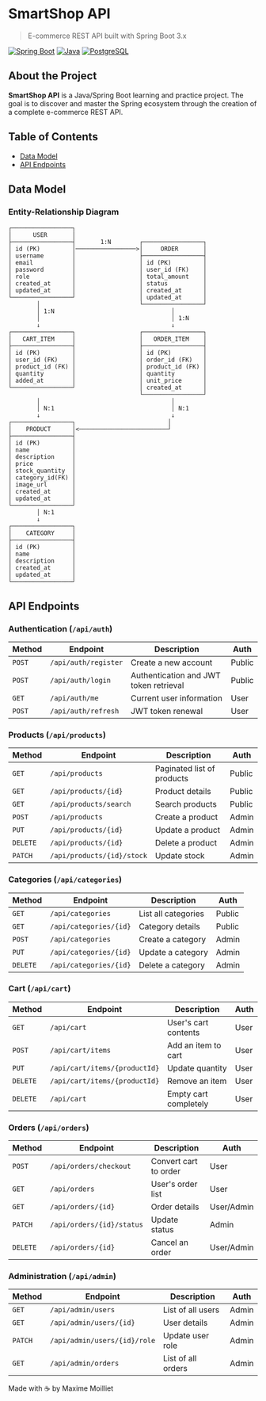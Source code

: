 # SmartShop API

> E-commerce REST API built with Spring Boot 3.x

[![Spring Boot](https://img.shields.io/badge/Spring%20Boot-3.5.6-brightgreen.svg)](https://spring.io/projects/spring-boot)
[![Java](https://img.shields.io/badge/Java-21-orange.svg)](https://www.oracle.com/java/)
[![PostgreSQL](https://img.shields.io/badge/PostgreSQL-latest-blue.svg)](https://www.postgresql.org/)

## About the Project

**SmartShop API** is a Java/Spring Boot learning and practice project. The goal is to discover and master the Spring ecosystem through the creation of a complete e-commerce REST API.

## Table of Contents

- [Data Model](#data-model)
- [API Endpoints](#api-endpoints)

## Data Model

### Entity-Relationship Diagram

```
┌─────────────────┐
│      USER       │
├─────────────────┤       1:N        ┌─────────────────┐
│ id (PK)         │─────────────────>│     ORDER       │
│ username        │                  ├─────────────────┤
│ email           │                  │ id (PK)         │
│ password        │                  │ user_id (FK)    │
│ role            │                  │ total_amount    │
│ created_at      │                  │ status          │
│ updated_at      │                  │ created_at      │
└─────────────────┘                  │ updated_at      │
        │                            └─────────────────┘
        │ 1:N                                 │
        │                                     │ 1:N
        ↓                                     ↓
┌─────────────────┐                  ┌─────────────────┐
│   CART_ITEM     │                  │   ORDER_ITEM    │
├─────────────────┤                  ├─────────────────┤
│ id (PK)         │                  │ id (PK)         │
│ user_id (FK)    │                  │ order_id (FK)   │
│ product_id (FK) │                  │ product_id (FK) │
│ quantity        │                  │ quantity        │
│ added_at        │                  │ unit_price      │
└─────────────────┘                  │ created_at      │
                                     └─────────────────┘
        │                                     │
        │ N:1                                 │ N:1
        ↓                                     ↓
┌─────────────────┐                          │
│    PRODUCT      │<─────────────────────────┘
├─────────────────┤
│ id (PK)         │
│ name            │
│ description     │
│ price           │
│ stock_quantity  │
│ category_id(FK) │
│ image_url       │
│ created_at      │
│ updated_at      │
└─────────────────┘
        │ N:1
        ↓
┌─────────────────┐
│    CATEGORY     │
├─────────────────┤
│ id (PK)         │
│ name            │
│ description     │
│ created_at      │
│ updated_at      │
└─────────────────┘
```

## API Endpoints

### Authentication (`/api/auth`)

| Method | Endpoint | Description | Auth |
|---------|----------|-------------|------|
| `POST` | `/api/auth/register` | Create a new account | Public |
| `POST` | `/api/auth/login` | Authentication and JWT token retrieval | Public |
| `GET` | `/api/auth/me` | Current user information | User |
| `POST` | `/api/auth/refresh` | JWT token renewal | User |

### Products (`/api/products`)

| Method | Endpoint | Description | Auth |
|---------|----------|-------------|------|
| `GET` | `/api/products` | Paginated list of products | Public |
| `GET` | `/api/products/{id}` | Product details | Public |
| `GET` | `/api/products/search` | Search products | Public |
| `POST` | `/api/products` | Create a product | Admin |
| `PUT` | `/api/products/{id}` | Update a product | Admin |
| `DELETE` | `/api/products/{id}` | Delete a product | Admin |
| `PATCH` | `/api/products/{id}/stock` | Update stock | Admin |

### Categories (`/api/categories`)

| Method | Endpoint | Description | Auth |
|---------|----------|-------------|------|
| `GET` | `/api/categories` | List all categories | Public |
| `GET` | `/api/categories/{id}` | Category details | Public |
| `POST` | `/api/categories` | Create a category | Admin |
| `PUT` | `/api/categories/{id}` | Update a category | Admin |
| `DELETE` | `/api/categories/{id}` | Delete a category | Admin |

### Cart (`/api/cart`)

| Method | Endpoint | Description | Auth |
|---------|----------|-------------|------|
| `GET` | `/api/cart` | User's cart contents | User |
| `POST` | `/api/cart/items` | Add an item to cart | User |
| `PUT` | `/api/cart/items/{productId}` | Update quantity | User |
| `DELETE` | `/api/cart/items/{productId}` | Remove an item | User |
| `DELETE` | `/api/cart` | Empty cart completely | User |

### Orders (`/api/orders`)

| Method | Endpoint | Description | Auth |
|---------|----------|-------------|------|
| `POST` | `/api/orders/checkout` | Convert cart to order | User |
| `GET` | `/api/orders` | User's order list | User |
| `GET` | `/api/orders/{id}` | Order details | User/Admin |
| `PATCH` | `/api/orders/{id}/status` | Update status | Admin |
| `DELETE` | `/api/orders/{id}` | Cancel an order | User/Admin |

### Administration (`/api/admin`)

| Method | Endpoint | Description | Auth |
|---------|----------|-------------|------|
| `GET` | `/api/admin/users` | List of all users | Admin |
| `GET` | `/api/admin/users/{id}` | User details | Admin |
| `PATCH` | `/api/admin/users/{id}/role` | Update user role | Admin |
| `GET` | `/api/admin/orders` | List of all orders | Admin |

Made with ☕ by Maxime Moilliet
